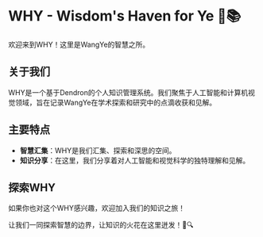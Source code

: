 # WHY - Wisdom's Haven for Ye 🌟📚

欢迎来到WHY！这里是WangYe的智慧之所。

## 关于我们
WHY是一个基于Dendron的个人知识管理系统。我们聚焦于人工智能和计算机视觉领域，旨在记录WangYe在学术探索和研究中的点滴收获和见解。

## 主要特点
- **智慧汇集**：WHY是我们汇集、探索和深思的空间。
- **知识分享**：在这里，我们分享着对人工智能和视觉科学的独特理解和见解。

## 探索WHY
如果你也对这个WHY感兴趣，欢迎加入我们的知识之旅！

让我们一同探索智慧的边界，让知识的火花在这里迸发！🚀🔍


